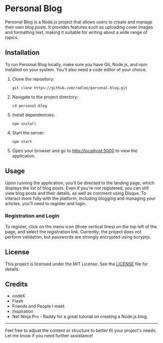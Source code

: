 # Personal Blog

Personal Blog is a Node.js project that allows users to create and manage their own blog posts. It provides features such as uploading cover images and formatting text, making it suitable for writing about a wide range of topics.

## Installation

To run Personal Blog locally, make sure you have Git, Node.js, and npm installed on your system. You'll also need a code editor of your choice.

1. Clone the repository:
    ```
    git clone https://github.com/radlee/personal-blog.git
    ```

2. Navigate to the project directory:
    ```
    cd personal-blog
    ```

3. Install dependencies:
    ```
    npm install
    ```

4. Start the server:
    ```
    npm start
    ```

5. Open your browser and go to [http://localhost:5000](http://localhost:5000) to view the application.

## Usage

Upon running the application, you'll be directed to the landing page, which displays the list of blog posts. Even if you're not registered, you can still view blog posts and their details, as well as comment using Disqus. To interact more fully with the platform, including blogging and managing your articles, you'll need to register and login. 

### Registration and Login

To register, click on the menu icon (three vertical lines) on the top left of the page, and select the registration link. Currently, the project does not perform validation, but passwords are strongly encrypted using bcryptjs.

## License

This project is licensed under the MIT License. See the [LICENSE](LICENSE) file for details.

## Credits

- codeX
- Flash
- Friends and People I meet
- Inspiration
- Net Ninja Pro - Raddy for a great tutorial on creating a Node.js blog.

---

Feel free to adjust the content or structure to better fit your project's needs. Let me know if you need further assistance!